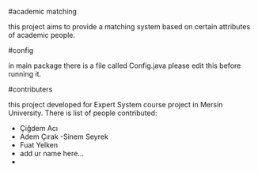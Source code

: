 #academic matching

this project aims to provide a matching system based on certain attributes of academic people.

#config

in main package there is a file called Config.java please edit this before running it.

#contributers

this project developed for Expert System course project in Mersin University.
There is list of people contributed:

- Çiğdem Acı
- Adem Çırak
-Sinem Seyrek
- Fuat Yelken
- add ur name here...
-
